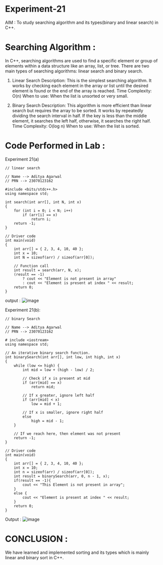 # Experiment-21
AIM : To study searching algorithm and its types(binary and linear search) in C++.

# Searching Algorithm :
In C++, searching algorithms are used to find a specific element or group of elements within a data structure like an array, list, or tree. There are two main types of searching algorithms: linear search and binary search. 

1. Linear Search
Description: This is the simplest searching algorithm. It works by checking each element in the array or list until the desired element is found or the end of the array is reached.
Time Complexity: O(n)
When to use: When the list is unsorted or very small.

2. Binary Search
Description: This algorithm is more efficient than linear search but requires the array to be sorted. It works by repeatedly dividing the search interval in half. If the key is less than the middle element, it searches the left half, otherwise, it searches the right half.
Time Complexity: O(log n)
When to use: When the list is sorted.

# Code Performed in Lab :
Experiment 21(a)
```
// linear search

// Name --> Aditya Agarwal
// PRN --> 23070123162

#include <bits/stdc++.h>
using namespace std;

int search(int arr[], int N, int x)
{
    for (int i = 0; i < N; i++)
        if (arr[i] == x)
            return i;
    return -1;
}

// Driver code
int main(void)
{
    int arr[] = { 2, 3, 4, 10, 40 };
    int x = 10;
    int N = sizeof(arr) / sizeof(arr[0]);

    // Function call
    int result = search(arr, N, x);
    (result == -1)
        ? cout << "Element is not present in array"
        : cout << "Element is present at index " << result;
    return 0;
}
```
output :
![image](https://github.com/user-attachments/assets/151a2f36-eabd-40da-9e56-37d5a1eeb14c)

Experiment 21(b):
```
// binary Search

// Name --> Aditya Agarwal
// PRN --> 23070123162

# include <iostream>
using namespace std;

// An iterative binary search function.
int binarySearch(int arr[], int low, int high, int x)
{
    while (low <= high) {
        int mid = low + (high - low) / 2;

        // Check if x is present at mid
        if (arr[mid] == x)
            return mid;

        // If x greater, ignore left half
        if (arr[mid] < x)
            low = mid + 1;

        // If x is smaller, ignore right half
        else
            high = mid - 1;
    }

    // If we reach here, then element was not present
    return -1;
}

// Driver code
int main(void)
{
    int arr[] = { 2, 3, 4, 10, 40 };
    int x = 10;
    int n = sizeof(arr) / sizeof(arr[0]);
    int result = binarySearch(arr, 0, n - 1, x);
    if(result == -1){
        cout << "This Element is not present in array";
    } 
    else {
        cout << "Element is present at index " << result;
    }
    return 0;
}
```
Output :
![image](https://github.com/user-attachments/assets/cd3fa674-94cd-4c13-9287-b57be310d321)

# CONCLUSION :
We have learned and implemented sorting and its types which is mainly linear and binary sort in C++.
